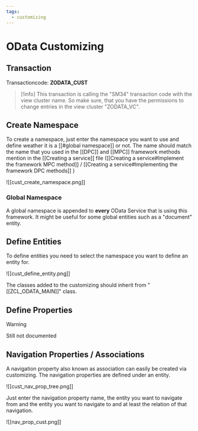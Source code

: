 ```yaml
---
tags:
  - customizing
---
```

# OData Customizing

## Transaction

Transactioncode: **ZODATA_CUST**

> [!info]
> This transaction is calling the "SM34" transaction code with the view cluster name.
> So make sure, that you have the permissions to change entries in the view cluster "ZODATA_VC".

## Create Namespace

To create a namespace, just enter the namespace you want to use and define weather it is a [[#global namespace]] or not. The name should match the name that you used in the [[DPC]] and [[MPC]] framework methods mention in the [[Creating a service]] file ([[Creating a service#Implement the framework MPC method]] / [[Creating a service#Implementing the framework DPC methods]] )

![[cust_create_namespace.png]]  

### Global Namespace

A global namespace is appended to **every** OData Service that is using this framework. It might be useful for some global entities such as a "document" entity.

## Define Entities

To define entities you need to select the namespace you want to define an entity for.

![[cust_define_entity.png]]

The classes added to the customizing should inherit from "[[ZCL_ODATA_MAIN]]" class.

## Define Properties

>[!warning]
>Still not documented

## Navigation Properties / Associations

A navigation property also known as association can easily be created via customizing. The navigation properties are defined under an entity. 

![[cust_nav_prop_tree.png]]

Just enter the navigation property name, the entity you want to navigate from and the entity you want to navigate to and at least the relation of that navigation.

![[nav_prop_cust.png]]
